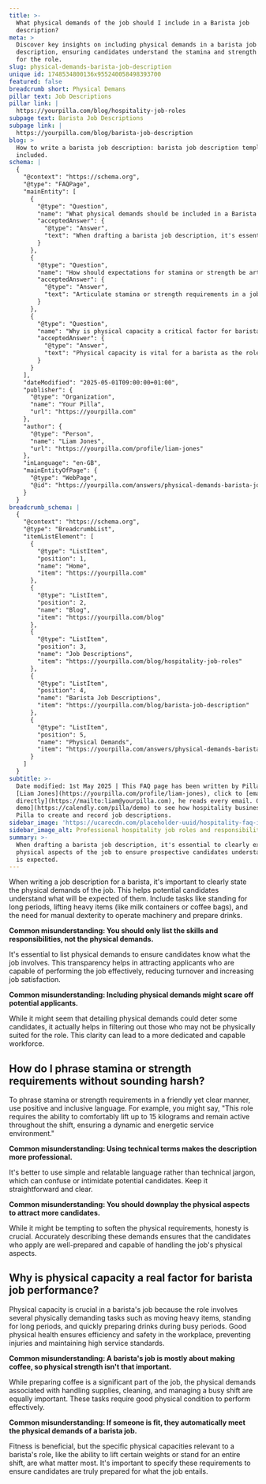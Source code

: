 ```yaml
---
title: >-
  What physical demands of the job should I include in a Barista job
  description?
meta: >
  Discover key insights on including physical demands in a barista job
  description, ensuring candidates understand the stamina and strength required
  for the role.
slug: physical-demands-barista-job-description
unique id: 1748534800136x955240058498393700
featured: false
breadcrumb short: Physical Demans
pillar text: Job Descriptions
pillar link: |
  https://yourpilla.com/blog/hospitality-job-roles
subpage text: Barista Job Descriptions
subpage link: |
  https://yourpilla.com/blog/barista-job-description
blog: >
  How to write a barista job description: barista job description template
  included.
schema: |
  {
    "@context": "https://schema.org",
    "@type": "FAQPage",
    "mainEntity": [
      {
        "@type": "Question",
        "name": "What physical demands should be included in a Barista job description?",
        "acceptedAnswer": {
          "@type": "Answer",
          "text": "When drafting a barista job description, it's essential to clearly explain the physical aspects of the job to ensure prospective candidates understand what is expected. It's important to mention requirements such as standing for prolonged periods, lifting heavy items like milk containers or coffee bags, and the need for manual dexterity to handle machinery and prepare beverages effectively."
        }
      },
      {
        "@type": "Question",
        "name": "How should expectations for stamina or strength be articulated to avoid sounding harsh?",
        "acceptedAnswer": {
          "@type": "Answer",
          "text": "Articulate stamina or strength requirements in a job description through positive, inclusive language. For instance, you could state: 'The role involves comfortably lifting up to 15 kilograms and remaining dynamic throughout the shift to provide energetic and efficient service.' This approach keeps the tone friendly while clearly expressing physical expectations."
        }
      },
      {
        "@type": "Question",
        "name": "Why is physical capacity a critical factor for barista job performance?",
        "acceptedAnswer": {
          "@type": "Answer",
          "text": "Physical capacity is vital for a barista as the role includes physically demanding tasks such as lifting heavy items, standing for extended periods, and handling busy periods efficiently. Good physical condition supports workplace efficiency and safety, helping to prevent injuries and sustain high standards of service."
        }
      }
    ],
    "dateModified": "2025-05-01T09:00:00+01:00",
    "publisher": {
      "@type": "Organization",
      "name": "Your Pilla",
      "url": "https://yourpilla.com"
    },
    "author": {
      "@type": "Person",
      "name": "Liam Jones",
      "url": "https://yourpilla.com/profile/liam-jones"
    },
    "inLanguage": "en-GB",
    "mainEntityOfPage": {
      "@type": "WebPage",
      "@id": "https://yourpilla.com/answers/physical-demands-barista-job-description"
    }
  }
breadcrumb_schema: |
  {
    "@context": "https://schema.org",
    "@type": "BreadcrumbList",
    "itemListElement": [
      {
        "@type": "ListItem",
        "position": 1,
        "name": "Home",
        "item": "https://yourpilla.com"
      },
      {
        "@type": "ListItem",
        "position": 2,
        "name": "Blog",
        "item": "https://yourpilla.com/blog"
      },
      {
        "@type": "ListItem",
        "position": 3,
        "name": "Job Descriptions",
        "item": "https://yourpilla.com/blog/hospitality-job-roles"
      },
      {
        "@type": "ListItem",
        "position": 4,
        "name": "Barista Job Descriptions",
        "item": "https://yourpilla.com/blog/barista-job-description"
      },
      {
        "@type": "ListItem",
        "position": 5,
        "name": "Physical Demands",
        "item": "https://yourpilla.com/answers/physical-demands-barista-job-description"
      }
    ]
  }
subtitle: >-
  Date modified: 1st May 2025 | This FAQ page has been written by Pilla Founder,
  [Liam Jones](https://yourpilla.com/profile/liam-jones), click to [email Liam
  directly](https://mailto:liam@yourpilla.com), he reads every email. Or [book a
  demo](https://calendly.com/pilla/demo) to see how hospitality businesses use
  Pilla to create and record job descriptions.
sidebar_image: 'https://ucarecdn.com/placeholder-uuid/hospitality-faq-image.jpg'
sidebar_image_alt: Professional hospitality job roles and responsibilities
summary: >-
  When drafting a barista job description, it's essential to clearly explain the
  physical aspects of the job to ensure prospective candidates understand what
  is expected.
---
```

When writing a job description for a barista, it's important to clearly state the physical demands of the job. This helps potential candidates understand what will be expected of them. Include tasks like standing for long periods, lifting heavy items (like milk containers or coffee bags), and the need for manual dexterity to operate machinery and prepare drinks.

**Common misunderstanding: You should only list the skills and responsibilities, not the physical demands.**

It's essential to list physical demands to ensure candidates know what the job involves. This transparency helps in attracting applicants who are capable of performing the job effectively, reducing turnover and increasing job satisfaction.

**Common misunderstanding: Including physical demands might scare off potential applicants.**

While it might seem that detailing physical demands could deter some candidates, it actually helps in filtering out those who may not be physically suited for the role. This clarity can lead to a more dedicated and capable workforce.

## How do I phrase stamina or strength requirements without sounding harsh?

To phrase stamina or strength requirements in a friendly yet clear manner, use positive and inclusive language. For example, you might say, "This role requires the ability to comfortably lift up to 15 kilograms and remain active throughout the shift, ensuring a dynamic and energetic service environment."

**Common misunderstanding: Using technical terms makes the description more professional.**

It's better to use simple and relatable language rather than technical jargon, which can confuse or intimidate potential candidates. Keep it straightforward and clear.

**Common misunderstanding: You should downplay the physical aspects to attract more candidates.**

While it might be tempting to soften the physical requirements, honesty is crucial. Accurately describing these demands ensures that the candidates who apply are well-prepared and capable of handling the job's physical aspects.

## Why is physical capacity a real factor for barista job performance?

Physical capacity is crucial in a barista's job because the role involves several physically demanding tasks such as moving heavy items, standing for long periods, and quickly preparing drinks during busy periods. Good physical health ensures efficiency and safety in the workplace, preventing injuries and maintaining high service standards.

**Common misunderstanding: A barista's job is mostly about making coffee, so physical strength isn't that important.**

While preparing coffee is a significant part of the job, the physical demands associated with handling supplies, cleaning, and managing a busy shift are equally important. These tasks require good physical condition to perform effectively.

**Common misunderstanding: If someone is fit, they automatically meet the physical demands of a barista job.**

Fitness is beneficial, but the specific physical capacities relevant to a barista's role, like the ability to lift certain weights or stand for an entire shift, are what matter most. It's important to specify these requirements to ensure candidates are truly prepared for what the job entails.
